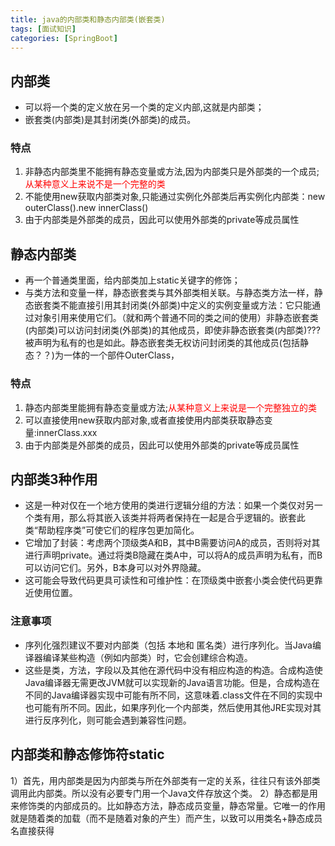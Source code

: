 ```yaml
---
title: java的内部类和静态内部类(嵌套类)
tags: [面试知识]
categories: [SpringBoot]
---
```


##  内部类
* 可以将一个类的定义放在另一个类的定义内部,这就是内部类；
* 嵌套类(内部类)是其封闭类(外部类)的成员。

### 特点
1. 非静态内部类里不能拥有静态变量或方法,因为内部类只是外部类的一个成员;<font color='red'>从某种意义上来说不是一个完整的类</font>
2. 不能使用new获取内部类对象,只能通过实例化外部类后再实例化内部类：new outerClass().new innerClass()
3. 由于内部类是外部类的成员，因此可以使用外部类的private等成员属性

## 静态内部类
* 再一个普通类里面，给内部类加上static关键字的修饰；
* 与类方法和变量一样，静态嵌套类与其外部类相关联。与静态类方法一样，静态嵌套类不能直接引用其封闭类(外部类)中定义的实例变量或方法：它只能通过对象引用来使用它们。（就和两个普通不同的类之间的使用）非静态嵌套类(内部类)可以访问封闭类(外部类)的其他成员，即使非静态嵌套类(内部类)???被声明为私有的也是如此。静态嵌套类无权访问封闭类的其他成员(包括静态？？)为一体的一个部件OuterClass，

### 特点
1. 静态内部类里能拥有静态变量或方法;<font color='red'>从某种意义上来说是一个完整独立的类</font>
2. 可以直接使用new获取内部对象,或者直接使用内部类获取静态变量:innerClass.xxx
3. 由于内部类是外部类的成员，因此可以使用外部类的private等成员属性
   
## 内部类3种作用
* 这是一种对仅在一个地方使用的类进行逻辑分组的方法：如果一个类仅对另一个类有用，那么将其嵌入该类并将两者保持在一起是合乎逻辑的。嵌套此类“帮助程序类”可使它们的程序包更加简化。 
* 它增加了封装：考虑两个顶级类A和B，其中B需要访问A的成员，否则将对其进行声明private。通过将类B隐藏在类A中，可以将A的成员声明为私有，而B可以访问它们。另外，B本身可以对外界隐藏。 
* 这可能会导致代码更具可读性和可维护性：在顶级类中嵌套小类会使代码更靠近使用位置。

### 注意事项 
* 序列化强烈建议不要对内部类（包括 本地和 匿名类）进行序列化。当Java编译器编译某些构造（例如内部类）时，它会创建综合构造。 
* 这些是类，方法，字段以及其他在源代码中没有相应构造的构造。合成构造使Java编译器无需更改JVM就可以实现新的Java语言功能。但是，合成构造在不同的Java编译器实现中可能有所不同，这意味着.class文件在不同的实现中也可能有所不同。因此，如果序列化一个内部类，然后使用其他JRE实现对其进行反序列化，则可能会遇到兼容性问题。 


## 内部类和静态修饰符static
1）首先，用内部类是因为内部类与所在外部类有一定的关系，往往只有该外部类调用此内部类。所以没有必要专门用一个Java文件存放这个类。
2）静态都是用来修饰类的内部成员的。比如静态方法，静态成员变量，静态常量。它唯一的作用就是随着类的加载（而不是随着对象的产生）而产生，以致可以用类名+静态成员名直接获得





